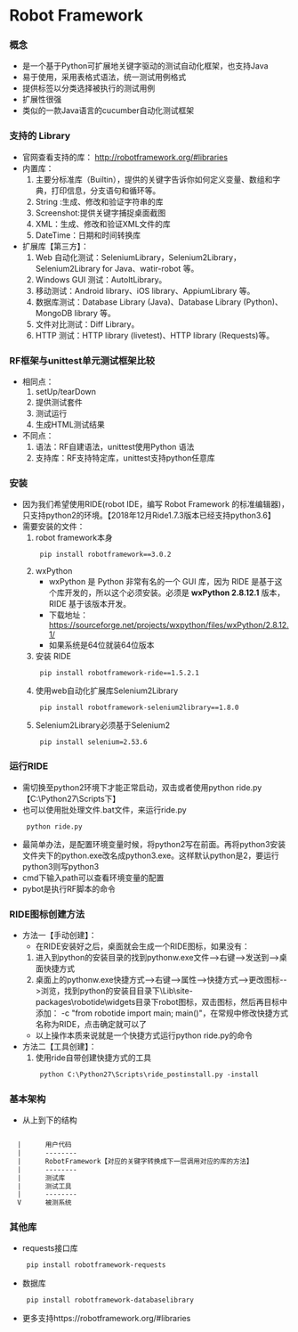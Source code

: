 # Robot Framework
### 概念
* 是一个基于Python可扩展地关键字驱动的测试自动化框架，也支持Java
* 易于使用，采用表格式语法，统一测试用例格式
* 提供标签以分类选择被执行的测试用例
* 扩展性很强
* 类似的一款Java语言的cucumber自动化测试框架
###
### 支持的 Library
* 官网查看支持的库： http://robotframework.org/#libraries
* 内置库：
  1. 主要分标准库（Builtin），提供的关键字告诉你如何定义变量、数组和字典，打印信息，分支语句和循环等。 
  2. String :生成、修改和验证字符串的库
  3. Screenshot:提供关键字捕捉桌面截图
  4. XML：生成、修改和验证XML文件的库
  5. DateTime：日期和时间转换库
* 扩展库【第三方】：
  1. Web 自动化测试：SeleniumLibrary，Selenium2Library，Selenium2Library for Java、watir-robot 等。
  2. Windows GUI 测试：AutoItLibrary。
  3. 移动测试：Android library、iOS library、AppiumLibrary 等。
  4. 数据库测试：Database Library (Java)、Database Library (Python)、MongoDB library 等。
  5. 文件对比测试：Diff Library。
  6. HTTP 测试：HTTP library (livetest)、HTTP library (Requests)等。
### RF框架与unittest单元测试框架比较
* 相同点：
  1. setUp/tearDown
  2. 提供测试套件
  3. 测试运行
  4. 生成HTML测试结果
* 不同点：
  1. 语法：RF自建语法，unittest使用Python 语法
  2. 支持库：RF支持特定库，unittest支持python任意库  
### 安装
* 因为我们希望使用RIDE(robot IDE，编写 Robot Framework 的标准编辑器)，只支持python2的环境。【2018年12月Ride1.7.3版本已经支持python3.6】
* 需要安装的文件：
  1. robot framework本身
     ```
      pip install robotframework==3.0.2
     ```
  2. wxPython
     * wxPython 是 Python 非常有名的一个 GUI 库，因为 RIDE 是基于这个库开发的，所以这个必须安装。必须是 **wxPython 2.8.12.1** 版本，RIDE 基于该版本开发。
     * 下载地址：https://sourceforge.net/projects/wxpython/files/wxPython/2.8.12.1/
	 * 如果系统是64位就装64位版本
  3. 安装 RIDE
     ```
      pip install robotframework-ride==1.5.2.1
     ```
  4. 使用web自动化扩展库Selenium2Library
     ```
      pip install robotframework-selenium2library==1.8.0 
     ```
  5. Selenium2Library必须基于Selenium2
     ```
      pip install selenium=2.53.6
     ```
### 运行RIDE
* 需切换至python2环境下才能正常启动，双击或者使用python ride.py【C:\Python27\Scripts下】
* 也可以使用批处理文件.bat文件，来运行ride.py
  ```
   python ride.py
  ```
* 最简单办法，是配置环境变量时候，将python2写在前面。再将python3安装文件夹下的python.exe改名成python3.exe。这样默认python是2，要运行python3则写python3
* cmd下输入path可以查看环境变量的配置     
* pybot是执行RF脚本的命令     

### RIDE图标创建方法
* 方法一【手动创建】：
   * 在RIDE安装好之后，桌面就会生成一个RIDE图标，如果没有：
   1. 进入到python的安装目录的找到pythonw.exe文件-->右键-->发送到-->桌面快捷方式
   2. 桌面上的pythonw.exe快捷方式-->右键-->属性-->快捷方式-->更改图标-->浏览，找到python的安装目目录下\Lib\site-packages\robotide\widgets目录下robot图标，双击图标，然后再目标中添加： -c "from robotide import main; main()"，在常规中修改快捷方式名称为RIDE，点击确定就可以了
   * 以上操作本质来说就是一个快捷方式运行python ride.py的命令
* 方法二【工具创建】：
   1. 使用ride自带创建快捷方式的工具
      ```html
       python C:\Python27\Scripts\ride_postinstall.py -install
      ```
### 基本架构
* 从上到下的结构
```html

  |      用户代码
  |      --------
  |      RobotFramework【对应的关键字转换成下一层调用对应的库的方法】
  |      --------
  |      测试库
  |      测试工具
  |      --------
  V      被测系统
```
### 其他库
* requests接口库
  ```html
   pip install robotframework-requests
  ```
* 数据库
  ```html
   pip install robotframework-databaselibrary
  ```  
* 更多支持https://robotframework.org/#libraries  